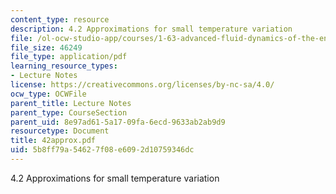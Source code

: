 ```yaml
---
content_type: resource
description: 4.2 Approximations for small temperature variation
file: /ol-ocw-studio-app/courses/1-63-advanced-fluid-dynamics-of-the-environment-fall-2002/5b8ff79a54627f08e6092d10759346dc_42approx.pdf
file_size: 46249
file_type: application/pdf
learning_resource_types:
- Lecture Notes
license: https://creativecommons.org/licenses/by-nc-sa/4.0/
ocw_type: OCWFile
parent_title: Lecture Notes
parent_type: CourseSection
parent_uid: 8e97ad61-5a17-09fa-6ecd-9633ab2ab9d9
resourcetype: Document
title: 42approx.pdf
uid: 5b8ff79a-5462-7f08-e609-2d10759346dc
---
```

4.2 Approximations for small temperature variation